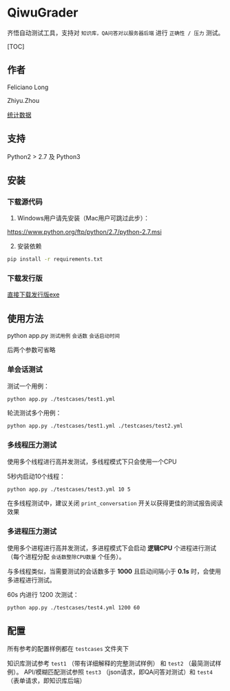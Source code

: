 # QiwuGrader
齐悟自动测试工具，支持对 `知识库，QA问答对以服务器后端` 进行 `正确性 / 压力` 测试。

[TOC]

## 作者

Feliciano Long

Zhiyu.Zhou

[统计数据](https://github.com/noahzark/QiwuGrader/graphs/contributors)

## 支持

Python2 > 2.7 及 Python3

## 安装

### 下载源代码

1. Windows用户请先安装（Mac用户可跳过此步）：

https://www.python.org/ftp/python/2.7/python-2.7.msi

2. 安装依赖

``` bash
pip install -r requirements.txt
```

### 下载发行版

[直接下载发行版exe](https://github.com/noahzark/QiwuGrader/releases)

## 使用方法

python app.py `测试用例` `会话数` `会话启动时间`

后两个参数可省略

### 单会话测试

测试一个用例：

``` bash
python app.py ./testcases/test1.yml
```

轮流测试多个用例：

``` bash
python app.py ./testcases/test1.yml ./testcases/test2.yml
```

### 多线程压力测试

使用多个线程进行高并发测试，多线程模式下只会使用一个CPU

5秒内启动10个线程：

``` bash
python app.py ./testcases/test3.yml 10 5
```

在多线程测试中，建议关闭 `print_conversation` 开关以获得更佳的测试报告阅读效果

### 多进程压力测试

使用多个进程进行高并发测试，多进程模式下会启动 **逻辑CPU** 个进程进行测试（每个进程分配 `会话数整除CPU数量`  个任务）。

与多线程类似，当需要测试的会话数多于 **1000** 且启动间隔小于 **0.1s** 时，会使用多进程进行测试。

60s 内进行 1200 次测试：

``` bash
python app.py ./testcases/test4.yml 1200 60
```

## 配置

所有参考的配置样例都在 `testcases` 文件夹下

知识库测试参考 `test1` （带有详细解释的完整测试样例） 和 `test2` （最简测试样例）。 API/模糊匹配测试参照 `test3` （json请求，即QA问答对测试）和 `test4` （表单请求，即知识库后端）
